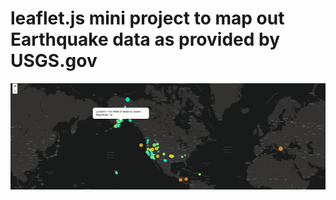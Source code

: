 # leaflet.js mini project to map out Earthquake data as provided by USGS.gov
![Demo Pic](static/demo_pic.png)
